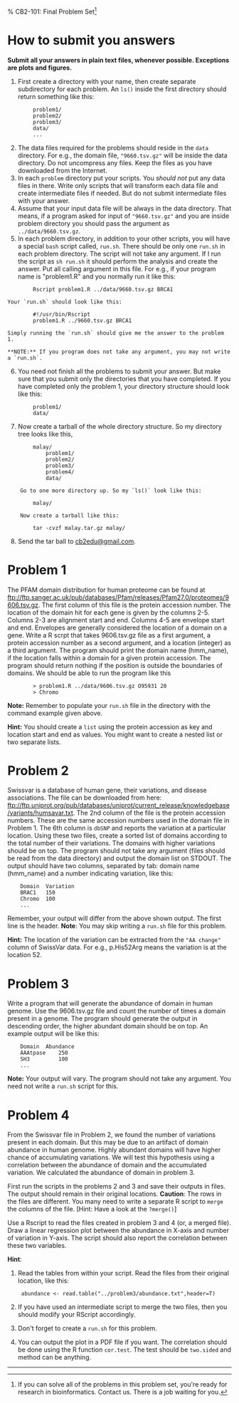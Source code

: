 % CB2-101: Final Problem Set[^*]

[^*]: If you can solve all of the problems in this problem set, you're ready for research in bioinformatics. Contact us. There is a job waiting for you.



# How to submit you answers

**Submit all your answers in plain text files, whenever possible. Exceptions are plots and figures.**

1. First create a directory with your name, then create separate subdirectory for each problem. An `ls()` inside the first directory should return something like this:
```
		problem1/
		problem2/
		problem3/
		data/
		...
```
2. The data files required for the problems should reside in the `data` directory. For e.g., the domain file, `"9660.tsv.gz"` will be inside the data directory. Do not uncompress any files. Keep the files as you have downloaded from the Internet.
3. In each `problem` directory put your scripts. You *should not* put any data files in there. Write only scripts that will transform each data file and create intermediate files if needed. But do not submit intermediate files with your answer.
4. Assume that your input data file will be always in the data directory. That means, if a program asked for input of `"9660.tsv.gz"` and you are inside problem directory you should pass the argument as `../data/9660.tsv.gz`.
5. In each problem directory, in addition to your other scripts, you will have a special `bash` script called, `run.sh`. There should be only one `run.sh` in each problem directory. The script will not take any argument. If I run the script as `sh run.sh` it should perform the analysis and create the answer. Put all calling argument in this file. For e.g., if your program name is "problem1.R" and you normally run it like this:

```
		Rscript problem1.R ../data/9660.tsv.gz BRCA1
```
	Your `run.sh` should look like this:
```
		#!/usr/bin/Rscript
		problem1.R ../9660.tsv.gz BRCA1
```
	Simply running the `run.sh` should give me the answer to the problem 1.

	**NOTE:** If you program does not take any argument, you may not write a `run.sh`.

6. You need not finish all the problems to submit your answer. But make sure that you submit only the directories that you have completed. If you have completed only the problem 1, your directory structure should look like this:

```
		problem1/
		data/
```
7. Now create a tarball of the whole directory structure. So my directory tree looks like this,
```
		malay/
			problem1/
			problem2/
			problem3/
			problem4/
			data/

	Go to one more directory up. So my `ls()` look like this:

		malay/

	Now create a tarball like this:

		tar -cvzf malay.tar.gz malay/
```
8. Send the tar ball to <cb2edu@gmail.com>.



# Problem 1
The PFAM domain distribution for human proteome can be found at <ftp://ftp.sanger.ac.uk/pub/databases/Pfam/releases/Pfam27.0/proteomes/9606.tsv.gz>. The first column of this file is the protein accession number. The location of the domain hit for each gene is given by the columns 2-5. Columns 2-3 are alignment start and end. Columns 4-5 are envelope start and end. Envelopes are generally considered the location of a domain on a gene. Write a R scrpt that takes 9606.tsv.gz file as a first argument, a protein accession number as a second argument, and a location (integer) as a third argument. The program should print the domain name (hmm_name), if the location falls within a domain for a given protein accession. The program should return nothing if the position is outside the boundaries of domains. We should be able to run the
program like this

```
		> problem1.R ../data/9606.tsv.gz O95931 20
		> Chromo
```
**Note:** Remember to populate your `run.sh` file in the directory with the command example given above.

**Hint:** You should create a `list` using the protein accession as key and location start and end as values. You might want to create a nested list or two separate lists.

# Problem 2
Swissvar is a database of human gene, their variations, and disease associations. The file can be downloaded from here: <ftp://ftp.uniprot.org/pub/databases/uniprot/current_release/knowledgebase/variants/humsavar.txt>. The 2nd column of the file is the protein accession numbers. These are the same accession numbers used in the domain file in Problem 1. The 6th column is `dbSNP` and reports the variation at a particular location.  Using these two files, create a sorted list of domains according to the total number of their variations. The domains with higher variations should be on top. The program should not take any argument (files should be read from the data directory) and output the domain list on STDOUT. The output should have two columns, separated by tab: domain name (hmm_name) and a number indicating variation, like this:

		Domain  Variation
		BRAC1	150
		Chromo	100
		...

Remember, your output will differ from the above shown output. The first line is the header.
**Note**: You may skip writing a `run.sh` file for this problem.

**Hint:** The location of the variation can be extracted from the `"AA change"` column of SwissVar data. For e.g., p.His52Arg means the variation is at the location 52.

# Problem 3
Write a program that will generate the abundance of domain in human genome. Use the 9606.tsv.gz file and count the number of times a domain present in a genome. The program should generate the output in descending order, the higher abundant domain should be on top. An example output will be like this:

		Domain	Abundance
		AAAtpase	250
		SH3			100
		...

**Note:** Your output will vary. The program should not take any argument. You need not write a `run.sh` script for this.

# Problem 4
From the Swissvar file in Problem 2, we found the number of variations present in each domain. But this may be due to an artifact of domain abundance in human genome. Highly abundant domains will have higher chance of accumulating variations. We will test this hypothesis using a correlation between the abundance of domain and the accumulated variation. We calculated the abundance of domain in problem 3.

First run the scripts in the problems 2 and 3 and save their outputs in files. The output should remain in their original locations. **Caution**: The rows in the files are different. You many need to write a separate R script to `merge` the columns of the file. [Hint: Have a look at the `?merge()`]

Use a Rscript to read the files created in problem 3 and 4 (or, a merged file). Draw a linear regression plot between the abundance in X-axis and  number of variation in Y-axis. The script should also report the correlation between these two variables.

**Hint**:

1. Read the tables from within your script. Read the files from their original location, like this:

		abundance <- read.table("../problem3/abundance.txt",header=T)

2. If you have used an intermediate script to merge the two files, then you should modify your RScript accordingly.
3. Don't forget to create a `run.sh` for this problem.
4. You can output the plot in a PDF file if you want. The correlation should be done using the R function `cor.test`. The test should be `two.sided` and method can be anything.

* * * *
